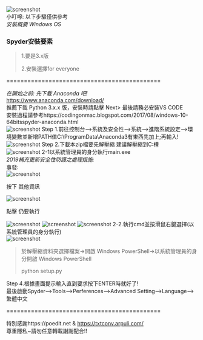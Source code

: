 ![screenshot](./pic/beforestart-1.PNG)                  
小叮嚀: 以下步驟僅供參考              
*安裝概要 Windows OS*          
### Spyder安裝要素
>1.要是3.x版
>
>2.安裝選擇for everyone

============================================

*在開始之前: 先下載 Anaconda 吧!*             
https://www.anaconda.com/download/        
推薦下載 Python 3.x.x 版，安裝時請點擊 Next> 最後請務必安裝VS CODE                      
安裝過程請參考https://codingonmac.blogspot.com/2017/08/windows-10-64bitsspyder-anaconda.html                      
![screenshot](./pic/beforestart-2.PNG)
Step 1.前往控制台–>系統及安全性–>系統–>進階系統設定–>環境變數並新增PATH值C:\ProgramData\Anaconda3有東西先加上;再輸入!                
![screenshot](./pic/step01.PNG)
Step 2.下載本zip檔要先解壓縮 建議解壓縮到C:槽      
![screenshot](./pic/step03-1.png)
 2-1以系統管理員的身分執行main.exe                              
*2019補充更新安全性防護之處理措施:*                               
事發:                                       
![screenshot](./pic/p.s.01.PNG)

按下 其他資訊                                                                    

![screenshot](./pic/p.s.02.PNG)

點擊 仍要執行                                                             

![screenshot](./pic/p.s.03.PNG)
![screenshot](./pic/step03-3.PNG)
![screenshot](./pic/step03-4.PNG)
2-2.執行cmd並按滑鼠右鍵選擇(以系統管理員的身分執行)               
![screenshot](./pic/step02.png)                                                     

>於解壓縮資料夾選擇檔案->開啟 Windows PowerShell->以系統管理員的身分開啟 Windows PowerShell
>
>python setup.py

Step 4.根據畫面提示輸入直到要求按下ENTER時就好了!           
最後啟動Spyder–>Tools–>Perferences–>Advanced Setting–>Language–>繁體中文                         
       
============================================

特別感謝https://poedit.net & https://txtconv.arpuli.com/                                  
尊重隱私~請勿任意轉載謝謝配合!!
